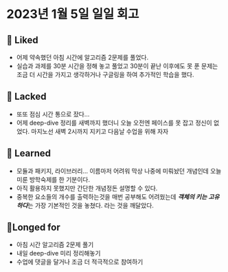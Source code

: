 # 2023년 1월 5일 일일 회고

## 💟 Liked
- 어제 약속했던 아침 시간에 알고리즘 2문제를 풀었다.
- 실습과 과제를 30분 시간을 정해 놓고 풀었고 30분이 끝난 이후에도 못 푼 문제는 조금 더 시간을 가지고 생각하거나 구글링을 하여 추가적인 학습을 했다.


## 🤦 Lacked 
- 또또 점심 시간 통으로 잤다...
- 어제 deep-dive 정리를 새벽까지 했더니 오늘 오전엔 페이스를 못 잡고 정신이 없었다. 마지노선 새벽 2시까지 지키고 다음날 수업을 위해 자자


## 🧘 Learned 
- 모듈과 패키지, 라이브러리... 이름마저 어려워 막상 나중에 미뤄놨던 개념인데 오늘 미룬 방학숙제를 한 기분이다.
- 아직 활용하지 못했지만 간단한 개념정돈 설명할 수 있다.
- 중복한 요소들의 개수를 출력하는것을 매번 공부해도 어려웠는데 ***객체의 키는 고유하다***는 가장 기본적인 것을 놓쳤다. 라는 것을 깨달았다.

## 🙏Longed for
- 아침 시간 알고리즘 2문제 풀기
- 내일 deep-dive 미리 정리해놓기
- 수업에 댓글을 달거나 조금 더 적극적으로 참여하기



